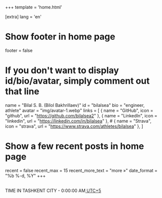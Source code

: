 +++
template = 'home.html'

[extra]
lang = 'en'

# Show footer in home page
footer = false

# If you don't want to display id/bio/avatar, simply comment out that line
name = "Bilal S. B. (Bilol Bakhrillaev)"
id = "bilalsea"
bio = "engineer, athlete"
avatar = "img/avatar-1.webp"
links = [
    { name = "GitHub", icon = "github", url = "https://github.com/bilalsea2" },
    { name = "LinkedIn", icon = "linkedin", url = "https://linkedin.com/in/bilalsea" },
    # { name = "Strava", icon = "strava", url = "https://www.strava.com/athletes/bilalsea" },
]

# Show a few recent posts in home page
recent = false
recent_max = 15
recent_more_text = "more »"
date_format = "%b %-d, %Y"
+++
<script>
    let options = {
        timeZone: 'Asia/Tashkent',
        hour: 'numeric',
        minute: 'numeric',
        second: 'numeric',
    },
    formatter = new Intl.DateTimeFormat([], options);
    setInterval(
        () => {
            document.querySelector("#time").innerText = formatter.format(new Date());
        }
    , 1000)
</script>
<br>
<a href="https://24timezones.com/Tashkent/time" style="text-decoration: none">TIME IN TASHKENT CITY</a> - <span id="time" style="text-decoration: none">0:00:00 AM</span><a href="https://24timezones.com/time-zone/utc+05"> UTC+5</a>